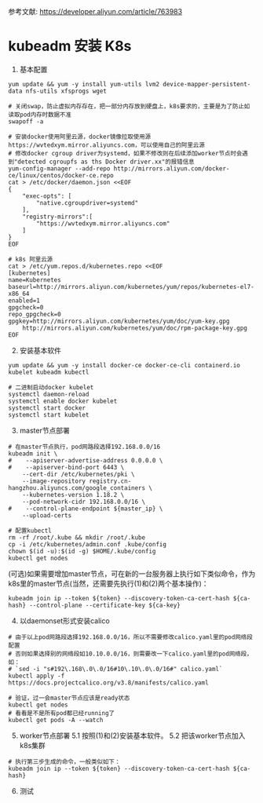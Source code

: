 
参考文献: https://developer.aliyun.com/article/763983

# kubeadm 安装 K8s
1. 基本配置
```shell script
yum update && yum -y install yum-utils lvm2 device-mapper-persistent-data nfs-utils xfsprogs wget

# 关闭swap，防止虚拟内存存在，把一部分内存放到硬盘上，k8s要求的，主要是为了防止如读取pod内存时数据不准
swapoff -a

# 安装docker使用阿里云源，docker镜像拉取使用源https://wvtedxym.mirror.aliyuncs.com，可以使用自己的阿里云源
# 修改docker cgroup driver为systemd，如果不修改则在后续添加worker节点时会遇到"detected cgroupfs as ths Docker driver.xx"的报错信息
yum-config-manager --add-repo http://mirrors.aliyun.com/docker-ce/linux/centos/docker-ce.repo
cat > /etc/docker/daemon.json <<EOF
{
	"exec-opts": [
		"native.cgroupdriver=systemd"
	],
	"registry-mirrors":[
		"https://wvtedxym.mirror.aliyuncs.com"
	]
}
EOF

# k8s 阿里云源
cat > /etc/yum.repos.d/kubernetes.repo <<EOF
[kubernetes]
name=Kubernetes
baseurl=http://mirrors.aliyun.com/kubernetes/yum/repos/kubernetes-el7-x86_64
enabled=1
gpgcheck=0
repo_gpgcheck=0
gpgkey=http://mirrors.aliyun.com/kubernetes/yum/doc/yum-key.gpg
    http://mirrors.aliyun.com/kubernetes/yum/doc/rpm-package-key.gpg
EOF
```

2. 安装基本软件
```shell script
yum update && yum -y install docker-ce docker-ce-cli containerd.io kubelet kubeadm kubectl

# 二进制启动docker kubelet
systemctl daemon-reload
systemctl enable docker kubelet
systemctl start docker
systemctl start kubelet
```

3. master节点部署
```shell script
# 在master节点执行，pod网路段选择192.168.0.0/16
kubeadm init \
#    --apiserver-advertise-address 0.0.0.0 \
#    --apiserver-bind-port 6443 \
    --cert-dir /etc/kubernetes/pki \
    --image-repository registry.cn-hangzhou.aliyuncs.com/google_containers \
    --kubernetes-version 1.18.2 \
    --pod-network-cidr 192.168.0.0/16 \
#    --control-plane-endpoint ${master_ip} \
    --upload-certs

# 配置kubectl
rm -rf /root/.kube && mkdir /root/.kube
cp -i /etc/kubernetes/admin.conf .kube/config
chown $(id -u):$(id -g) $HOME/.kube/config
kubectl get nodes
```

(可选)如果需要增加master节点，可在新的一台服务器上执行如下类似命令，作为k8s里的master节点(当然，还需要先执行(1)和(2)两个基本操作)：
```shell script
kubeadm join ip --token ${token} --discovery-token-ca-cert-hash ${ca-hash} --control-plane --certificate-key ${ca-key}
```

4. 以daemonset形式安装calico
```shell script
# 由于以上pod网路段选择192.168.0.0/16，所以不需要修改calico.yaml里的pod网络段配置
# 否则如果选择别的网络段如10.10.0.0/16，则需要改一下calico.yaml里的pod网络段，如：
# `sed -i "s#192\.168\.0\.0/16#10\.10\.0\.0/16#" calico.yaml`
kubectl apply -f https://docs.projectcalico.org/v3.8/manifests/calico.yaml

# 验证，过一会master节点应该是ready状态
kubectl get nodes
# 看看是不是所有pod都已经running了
kubectl get pods -A --watch
```

5. worker节点部署
5.1 按照(1)和(2)安装基本软件。
5.2 把该worker节点加入k8s集群
```shell script
# 执行第三步生成的命令，一般类似如下：
kubeadm join ip --token ${token} --discovery-token-ca-cert-hash ${ca-hash}
```

6. 测试

```shell script

```
